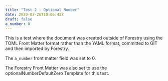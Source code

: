 ```yaml
---
title: "Test 2 - Optional Number"
date: 2020-03-26T10:06:43Z
draft: false
a_number: 0
---
```


This is a test where the document was created outside of Forestry using the TOML Front Matter format rather than the YAML format, committed to GIT and then imported
by Forestry.

The `a_number` front matter field was set to 0.

The Forestry Front Matter was also set to use the optionalNumberDefaultZero Template for this test. 